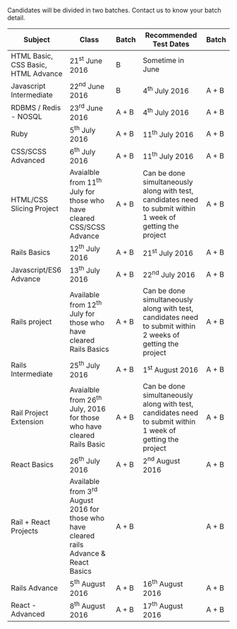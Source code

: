 Candidates will be divided in two batches. Contact us to know your batch detail.

| Subject     |     Class     |    Batch |    Recommended Test Dates     |   Batch |
| -------------  | -------------    | -------------     |  -----   | ----- |
| HTML Basic, CSS Basic, HTML Advance  |    21<sup>st</sup> June 2016  |  B   | Sometime in June |  |
| Javascript Intermediate       |    22<sup>nd</sup> June 2016     |  B   | 4<sup>th</sup> July 2016 | A + B |
| RDBMS / Redis - NOSQL  | 23<sup>rd</sup> June 2016  | A + B  | 4<sup>th</sup> July  2016   | A + B |
| Ruby   | 5<sup>th</sup> July 2016   | A + B  | 11<sup>th</sup> July 2016   | A + B |
| CSS/SCSS Advanced | 6<sup>th</sup> July 2016   | A + B  | 11<sup>th</sup> July 2016   | A + B |
| HTML/CSS Slicing Project  | Avaialble from 11<sup>th</sup> July for those who have cleared CSS/SCSS Advance | A + B  | Can be done simultaneously along with test, candidates need to submit within 1 week of getting the project  | A + B |
| Rails Basics  | 12<sup>th</sup> July 2016  | A + B  | 21<sup>st</sup> July 2016   | A + B |
| Javascript/ES6 Advance  | 13<sup>th</sup> July 2016  | A + B  | 22<sup>nd</sup> July 2016   | A + B |
| Rails project | Available from 12<sup>th</sup> July for those who have cleared Rails Basics   | A + B  |  Can be done simultaneously along with test, candidates need to submit within 2 weeks of getting the project | A + B |
| Rails Intermediate   | 25<sup>th</sup> July 2016  | A + B  | 1<sup>st</sup> August 2016  | A + B |
| Rail Project Extension    | Avaialble from 26<sup>th</sup> July, 2016 for those who have cleared Rails Basic | A + B  | Can be done simultaneously along with test, candidates need to submit within 1 week of getting the project | A + B |
| React Basics  | 26<sup>th</sup> July 2016  | A + B  | 2<sup>nd</sup> August 2016  | A + B |
| Rail  +  React Projects  | Available from 3<sup>rd</sup> August 2016 for those who have cleared rails Advance & React Basics | A + B  | | A + B |
| Rails Advance | 5<sup>th</sup> August 2016 | A + B  | 16<sup>th</sup> August 2016 | A + B |
| React - Advanced | 8<sup>th</sup> August 2016 | A + B  | 17<sup>th</sup> August 2016 | A + B |
